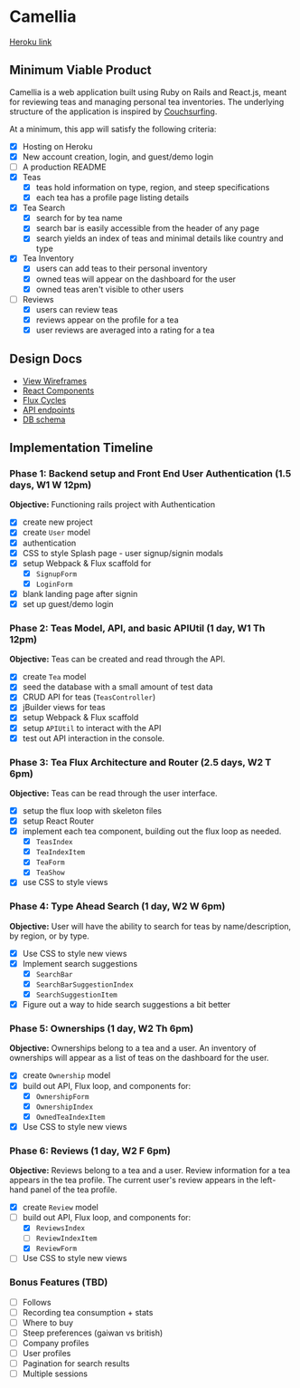 # Camellia

[Heroku link][heroku]

[heroku]: https://unsteeped.herokuapp.com/

## Minimum Viable Product

Camellia is a web application built using Ruby on Rails and React.js, meant for reviewing teas and managing personal tea inventories. The underlying structure of the application is inspired by [Couchsurfing](https://www.couchsurfing.com/).  

At a minimum, this app will satisfy the following criteria:

- [x] Hosting on Heroku
- [x] New account creation, login, and guest/demo login
- [ ] A production README
- [x] Teas
  - [x] teas hold information on type, region, and steep specifications
  - [x] each tea has a profile page listing details
- [x] Tea Search
  - [x] search for by tea name
  - [x] search bar is easily accessible from the header of any page
  - [x] search yields an index of teas and minimal details like country and type
- [x] Tea Inventory
  - [x] users can add teas to their personal inventory
  - [x] owned teas will appear on the dashboard for the user
  - [x] owned teas aren't visible to other users
- [ ] Reviews
  - [x] users can review teas
  - [x] reviews appear on the profile for a tea
  - [x] user reviews are averaged into a rating for a tea

## Design Docs
* [View Wireframes][views]
* [React Components][components]
* [Flux Cycles][flux-cycles]
* [API endpoints][api-endpoints]
* [DB schema][schema]

[views]: docs/views.md
[components]: docs/components.md
[flux-cycles]: docs/flux-cycles.md
[api-endpoints]: docs/api-endpoints.md
[schema]: docs/schema.md

## Implementation Timeline

### Phase 1: Backend setup and Front End User Authentication (1.5 days, W1 W 12pm)

**Objective:** Functioning rails project with Authentication

- [X] create new project
- [x] create `User` model
- [x] authentication
- [x] CSS to style Splash page - user signup/signin modals
- [x] setup Webpack & Flux scaffold for
  - [x] `SignupForm`
  - [x] `LoginForm`
- [x] blank landing page after signin
- [x] set up guest/demo login

### Phase 2: Teas Model, API, and basic APIUtil (1 day, W1 Th 12pm)

**Objective:** Teas can be created and read through the API.

- [x] create `Tea` model
- [x] seed the database with a small amount of test data
- [x] CRUD API for teas (`TeasController`)
- [x] jBuilder views for teas
- [x] setup Webpack & Flux scaffold
- [x] setup `APIUtil` to interact with the API
- [x] test out API interaction in the console.

### Phase 3: Tea Flux Architecture and Router (2.5 days, W2 T 6pm)

**Objective:** Teas can be read through the
user interface.

- [x] setup the flux loop with skeleton files
- [x] setup React Router
- [x] implement each tea component, building out the flux loop as needed.
  - [x] `TeasIndex`
  - [x] `TeaIndexItem`
  - [x] `TeaForm`
  - [x] `TeaShow`
- [x] use CSS to style views

### Phase 4: Type Ahead Search (1 day, W2 W 6pm)

**Objective:** User will have the ability to search for teas by name/description, by region, or by type.

- [x] Use CSS to style new views
- [x] Implement search suggestions
  - [x] `SearchBar`
  - [x] `SearchBarSuggestionIndex`
  - [x] `SearchSuggestionItem`
- [x] Figure out a way to hide search suggestions a bit better

### Phase 5: Ownerships (1 day, W2 Th 6pm)

**Objective:** Ownerships belong to a tea and a user. An inventory of ownerships will appear as a list of teas on the dashboard for the user.  

- [x] create `Ownership` model
- [x] build out API, Flux loop, and components for:
  - [x] `OwnershipForm`
  - [x] `OwnershipIndex`
  - [x] `OwnedTeaIndexItem`
- [x] Use CSS to style new views

### Phase 6: Reviews (1 day, W2 F 6pm)

**Objective:** Reviews belong to a tea and a user. Review information for a tea appears in the tea profile. The current user's review appears in the left-hand panel of the tea profile.

- [x] create `Review` model
- [ ] build out API, Flux loop, and components for:
  - [x] `ReviewsIndex`
  - [ ] `ReviewIndexItem`
  - [x] `ReviewForm`
- [ ] Use CSS to style new views

### Bonus Features (TBD)
- [ ] Follows
- [ ] Recording tea consumption + stats
- [ ] Where to buy
- [ ] Steep preferences (gaiwan vs british)
- [ ] Company profiles
- [ ] User profiles
- [ ] Pagination for search results
- [ ] Multiple sessions

<!-- [phase-one]: docs/phases/phase1.md
[phase-two]: docs/phases/phase2.md
[phase-three]: docs/phases/phase3.md
[phase-four]: docs/phases/phase4.md
[phase-five]: docs/phases/phase5.md -->
